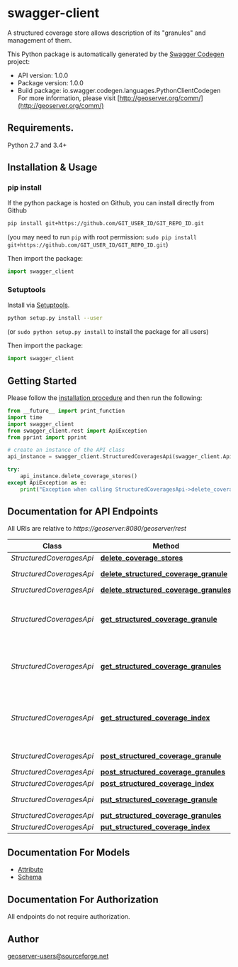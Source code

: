 # swagger-client
A structured coverage store allows description of its \"granules\" and management of them.

This Python package is automatically generated by the [Swagger Codegen](https://github.com/swagger-api/swagger-codegen) project:

- API version: 1.0.0
- Package version: 1.0.0
- Build package: io.swagger.codegen.languages.PythonClientCodegen
For more information, please visit [http://geoserver.org/comm/](http://geoserver.org/comm/)

## Requirements.

Python 2.7 and 3.4+

## Installation & Usage
### pip install

If the python package is hosted on Github, you can install directly from Github

```sh
pip install git+https://github.com/GIT_USER_ID/GIT_REPO_ID.git
```
(you may need to run `pip` with root permission: `sudo pip install git+https://github.com/GIT_USER_ID/GIT_REPO_ID.git`)

Then import the package:
```python
import swagger_client 
```

### Setuptools

Install via [Setuptools](http://pypi.python.org/pypi/setuptools).

```sh
python setup.py install --user
```
(or `sudo python setup.py install` to install the package for all users)

Then import the package:
```python
import swagger_client
```

## Getting Started

Please follow the [installation procedure](#installation--usage) and then run the following:

```python
from __future__ import print_function
import time
import swagger_client
from swagger_client.rest import ApiException
from pprint import pprint

# create an instance of the API class
api_instance = swagger_client.StructuredCoveragesApi(swagger_client.ApiClient(configuration))

try:
    api_instance.delete_coverage_stores()
except ApiException as e:
    print("Exception when calling StructuredCoveragesApi->delete_coverage_stores: %s\n" % e)

```

## Documentation for API Endpoints

All URIs are relative to *https://geoserver:8080/geoserver/rest*

Class | Method | HTTP request | Description
------------ | ------------- | ------------- | -------------
*StructuredCoveragesApi* | [**delete_coverage_stores**](docs/StructuredCoveragesApi.md#delete_coverage_stores) | **DELETE** /workspaces/{workspace}/coveragestores/{store}/coverages/{coverage}/index | 
*StructuredCoveragesApi* | [**delete_structured_coverage_granule**](docs/StructuredCoveragesApi.md#delete_structured_coverage_granule) | **DELETE** /workspaces/{workspace}/coveragestores/{store}/coverages/{coverage}/index/granules/{granuleId} | 
*StructuredCoveragesApi* | [**delete_structured_coverage_granules**](docs/StructuredCoveragesApi.md#delete_structured_coverage_granules) | **DELETE** /workspaces/{workspace}/coveragestores/{store}/coverages/{coverage}/index/granules | 
*StructuredCoveragesApi* | [**get_structured_coverage_granule**](docs/StructuredCoveragesApi.md#get_structured_coverage_granule) | **GET** /workspaces/{workspace}/coveragestores/{store}/coverages/{coverage}/index/granules/{granuleId} | Get the attributes of a particular granule
*StructuredCoveragesApi* | [**get_structured_coverage_granules**](docs/StructuredCoveragesApi.md#get_structured_coverage_granules) | **GET** /workspaces/{workspace}/coveragestores/{store}/coverages/{coverage}/index/granules | Get the attributes associated to the granules
*StructuredCoveragesApi* | [**get_structured_coverage_index**](docs/StructuredCoveragesApi.md#get_structured_coverage_index) | **GET** /workspaces/{workspace}/coveragestores/{store}/coverages/{coverage}/index | Get the information schema attached to the granules
*StructuredCoveragesApi* | [**post_structured_coverage_granule**](docs/StructuredCoveragesApi.md#post_structured_coverage_granule) | **POST** /workspaces/{workspace}/coveragestores/{store}/coverages/{coverage}/index/granules/{granuleId} | 
*StructuredCoveragesApi* | [**post_structured_coverage_granules**](docs/StructuredCoveragesApi.md#post_structured_coverage_granules) | **POST** /workspaces/{workspace}/coveragestores/{store}/coverages/{coverage}/index/granules | 
*StructuredCoveragesApi* | [**post_structured_coverage_index**](docs/StructuredCoveragesApi.md#post_structured_coverage_index) | **POST** /workspaces/{workspace}/coveragestores/{store}/coverages/{coverage}/index | 
*StructuredCoveragesApi* | [**put_structured_coverage_granule**](docs/StructuredCoveragesApi.md#put_structured_coverage_granule) | **PUT** /workspaces/{workspace}/coveragestores/{store}/coverages/{coverage}/index/granules/{granuleId} | 
*StructuredCoveragesApi* | [**put_structured_coverage_granules**](docs/StructuredCoveragesApi.md#put_structured_coverage_granules) | **PUT** /workspaces/{workspace}/coveragestores/{store}/coverages/{coverage}/index/granules | 
*StructuredCoveragesApi* | [**put_structured_coverage_index**](docs/StructuredCoveragesApi.md#put_structured_coverage_index) | **PUT** /workspaces/{workspace}/coveragestores/{store}/coverages/{coverage}/index | 


## Documentation For Models

 - [Attribute](docs/Attribute.md)
 - [Schema](docs/Schema.md)


## Documentation For Authorization

 All endpoints do not require authorization.


## Author

geoserver-users@sourceforge.net

